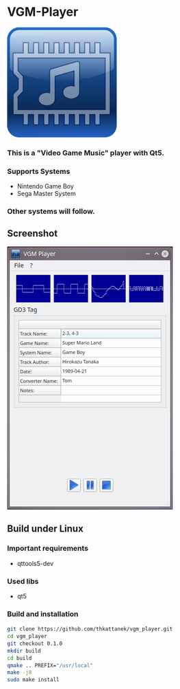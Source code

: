# VGM-Player
![Logo](src/images/vgm_player_logo_256.png)
### This is a "Video Game Music" player with Qt5.

### Supports Systems
- Nintendo Game Boy
- Sega Master System

### Other systems will follow.

## Screenshot
![Screenshot](screenshot.png)

## Build under Linux

### Important requirements
- qttools5-dev

### Used libs 
- qt5

### Build and installation
```bash
git clone https://github.com/thkattanek/vgm_player.git
cd vgm_player
git checkout 0.1.0
mkdir build
cd build
qmake .. PREFIX="/usr/local"
make -j8
sudo make install
```
